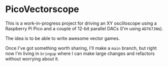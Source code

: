 # PicoVectorscope

This is a work-in-progress project for driving an XY oscilloscope using a Raspberry Pi Pico and a couple of 12-bit parallel DACs (I'm using `AD767JN`s).

The idea is to be able to write awesome vector games.

Once I've got something worth sharing, I'll make a `main` branch, but right now I'm living in `bringup` where I can make large changes and refactors without worrying about it.
